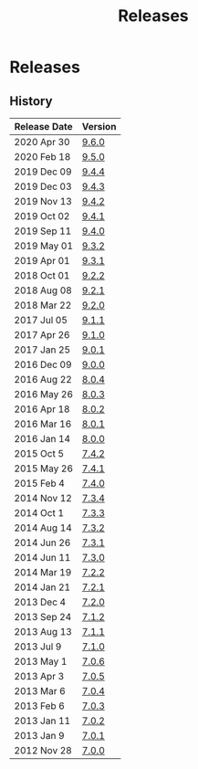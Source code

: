 ﻿---
uid: releases
locale: en
title: Releases
dnnversion: 09.03.02
related-topics: administrators-included-modules-overview,requirements,dnn-overview,control-bar-to-persona-bar,persona-bar-by-role,providers,more-resources
---

# Releases

## History

|**Release Date**|**Version**|
|---|---|
|2020 Apr 30|[9.6.0](https://github.com/dnnsoftware/Dnn.Platform/releases/tag/v9.6.0)|
|2020 Feb 18|[9.5.0](https://github.com/dnnsoftware/Dnn.Platform/releases/tag/v9.5.0)|
|2019 Dec 09|[9.4.4](https://github.com/dnnsoftware/Dnn.Platform/releases/tag/v9.4.4)|
|2019 Dec 03|[9.4.3](https://github.com/dnnsoftware/Dnn.Platform/releases/tag/v9.4.3)|
|2019 Nov 13|[9.4.2](https://github.com/dnnsoftware/Dnn.Platform/releases/tag/v9.4.2)|
|2019 Oct 02|[9.4.1](https://github.com/dnnsoftware/Dnn.Platform/releases/tag/v9.4.1)|
|2019 Sep 11|[9.4.0](https://github.com/dnnsoftware/Dnn.Platform/releases/tag/v9.4.0)|
|2019 May 01|[9.3.2](https://github.com/dnnsoftware/Dnn.Platform/releases/tag/v9.3.2)|
|2019 Apr 01|[9.3.1](https://github.com/dnnsoftware/Dnn.Platform/releases/tag/v9.3.1)|
|2018 Oct 01|[9.2.2](https://github.com/dnnsoftware/Dnn.Platform/releases/tag/v9.2.2)|
|2018 Aug 08|[9.2.1](https://github.com/dnnsoftware/Dnn.Platform/releases/tag/v9.2.1)|
|2018 Mar 22|[9.2.0](https://github.com/dnnsoftware/Dnn.Platform/releases/tag/v9.2.0)|
|2017 Jul 05|[9.1.1](https://github.com/dnnsoftware/Dnn.Platform/releases/tag/v9.1.1)|
|2017 Apr 26|[9.1.0](https://github.com/dnnsoftware/Dnn.Platform/releases/tag/v9.1.0)|
|2017 Jan 25|[9.0.1](https://github.com/dnnsoftware/Dnn.Platform/releases/tag/v9.0.1)|
|2016 Dec 09|[9.0.0](https://github.com/dnnsoftware/Dnn.Platform/releases/tag/v9.0.0)|
|2016 Aug 22|[8.0.4](https://github.com/dnnsoftware/Dnn.Platform/releases/tag/v8.0.4)|
|2016 May 26|[8.0.3](xref:relnotes-2016-may-26)|
|2016 Apr 18|[8.0.2](xref:relnotes-2016-apr-18)|
|2016 Mar 16|[8.0.1](xref:relnotes-2016-mar-16)|
|2016 Jan 14|[8.0.0](xref:relnotes-2016-jan-14)|
|2015 Oct 5|[7.4.2](xref:relnotes-2015-oct-05)|
|2015 May 26|[7.4.1](xref:relnotes-2015-may-26)|
|2015 Feb 4|[7.4.0](xref:relnotes-2015-feb-04)|
|2014 Nov 12|[7.3.4](xref:relnotes-2014-nov-12)|
|2014 Oct 1|[7.3.3](xref:relnotes-2014-oct-01)|
|2014 Aug 14|[7.3.2](xref:relnotes-2014-aug-14)|
|2014 Jun 26|[7.3.1](xref:relnotes-2014-jun-26)|
|2014 Jun 11|[7.3.0](xref:relnotes-2014-jun-11)|
|2014 Mar 19|[7.2.2](xref:relnotes-2014-mar-19)|
|2014 Jan 21|[7.2.1](xref:relnotes-2014-jan-21)|
|2013 Dec 4|[7.2.0](xref:relnotes-2013-dec-04)|
|2013 Sep 24|[7.1.2](xref:relnotes-2013-sep-24)|
|2013 Aug 13|[7.1.1](xref:relnotes-2013-aug-13)|
|2013 Jul 9|[7.1.0](xref:relnotes-2013-jul-09)|
|2013 May 1|[7.0.6](xref:relnotes-2013-may-01)|
|2013 Apr 3|[7.0.5](xref:relnotes-2013-apr-03)|
|2013 Mar 6|[7.0.4](xref:relnotes-2013-mar-06)|
|2013 Feb 6|[7.0.3](xref:relnotes-2013-feb-06)|
|2013 Jan 11|[7.0.2](xref:relnotes-2013-jan-11)|
|2013 Jan 9|[7.0.1](xref:relnotes-2013-jan-09)|
|2012 Nov 28|[7.0.0](xref:relnotes-2012-nov-28)|
